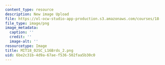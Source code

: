 ```yaml
---
content_type: resource
description: New image Upload
file: https://ol-ocw-studio-app-production.s3.amazonaws.com/courses/18-02sc-multivariable-calculus-fall-2010/6be2c31b4d9a67aef536502faa5b30c0_MIT18_02SC_L16Brds_2.png
file_type: image/png
image_metadata:
  caption: ''
  credit: ''
  image-alt: ''
resourcetype: Image
title: MIT18_02SC_L16Brds_2.png
uid: 6be2c31b-4d9a-67ae-f536-502faa5b30c0
---
```

